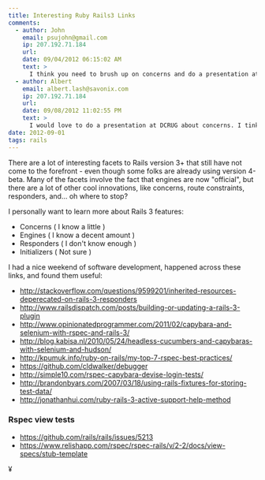 ```yaml
---
title: Interesting Ruby Rails3 Links
comments:
  - author: John
    email: psujohn@gmail.com
    ip: 207.192.71.184
    url:
    date: 09/04/2012 06:15:02 AM
    text: >
      I think you need to brush up on concerns and do a presentation at DCRUG. (Yeah this is basically me asking you to do the research for me)
  - author: Albert
    email: albert.lash@savonix.com
    ip: 207.192.71.184
    url:
    date: 09/08/2012 11:02:55 PM
    text: >
      I would love to do a presentation at DCRUG about concerns. I tinkered with ActiveSupport::Concern a bunch today and have only come to appreciate it more. Here's a quick example of a module I wrote that uses it. Its just a quick way to add some customizable functionality to ActiveRecord models (though of course ActiveSupport::Concern can be used for various other purposes).
date: 2012-09-01
tags: rails
---
```

There are a lot of interesting facets to Rails version 3+ that still have not come to the forefront - even though some folks are already using version 4-beta. Many of the facets involve the fact that engines are now "official", but there are a lot of other cool innovations, like concerns, route constraints, responders, and... oh where to stop?

I personally want to learn more about Rails 3 features:

* Concerns ( I know a little )
* Engines ( I know a decent amount )
* Responders ( I don't know enough )
* Initializers ( Not sure )

I had a nice weekend of software development, happened across these links, and found them useful:

* <http://stackoverflow.com/questions/9599201/inherited-resources-deperecated-on-rails-3-responders>
* <http://www.railsdispatch.com/posts/building-or-updating-a-rails-3-plugin>
* <http://www.opinionatedprogrammer.com/2011/02/capybara-and-selenium-with-rspec-and-rails-3/>
* <http://blog.kabisa.nl/2010/05/24/headless-cucumbers-and-capybaras-with-selenium-and-hudson/>
* <http://kpumuk.info/ruby-on-rails/my-top-7-rspec-best-practices/>
* <https://github.com/cldwalker/debugger>
* <http://simple10.com/rspec-capybara-devise-login-tests/>
* <http://brandonbyars.com/2007/03/18/using-rails-fixtures-for-storing-test-data/>
* <http://jonathanhui.com/ruby-rails-3-active-support-help-method>

### Rspec view tests

* <https://github.com/rails/rails/issues/5213>
* <https://www.relishapp.com/rspec/rspec-rails/v/2-2/docs/view-specs/stub-template>

¥

